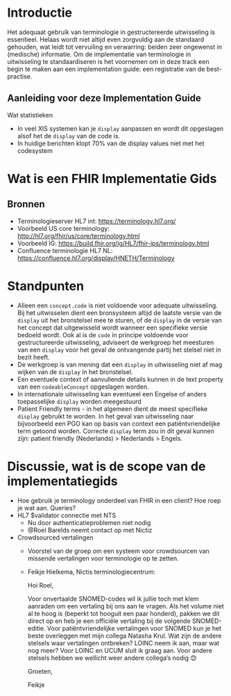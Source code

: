 # Introductie
Het adequaat gebruik van terminologie in gestructereerde uitwisseling is essentieel. Helaas wordt niet altijd even zorgvuldig aan de standaard gehouden, wat leidt tot vervuiling en verwarring: beiden zeer ongewenst in (medische) informatie. Om de implementatie van terminologie in uitwisseling te standaardiseren  is het voornemen om in deze track een begin te maken aan een implementation guide: een registratie van de best-practise.

## Aanleiding voor deze Implementation Guide
Wat statistieken
- In veel XIS systemen kan je ```display``` aanpassen en wordt dit opgeslagen alsof het de ```display``` van de code is.
- In huidige berichten klopt 70% van de display values niet met het codesystem

# Wat is een FHIR Implementatie Gids
## Bronnen
- Terminologieserver HL7 int: https://terminology.hl7.org/
- Voorbeeld US core terminology: http://hl7.org/fhir/us/core/terminology.html
- Voorbeeld IG: https://build.fhir.org/ig/HL7/fhir-ips/terminology.html
- Confluence terminologie HL7 NL: https://confluence.hl7.org/display/HNETH/Terminology

# Standpunten
- Alleen een ```concept.code``` is niet voldoende voor adequate uitwisseling. Bij het uitwisselen dient een bronsysteem altijd de laatste versie van de ```display``` uit het bronstelsel mee te sturen, of de ```display``` in de versie van het concept dat uitgewisseld wordt wanneer een specifieke versie bedoeld wordt. Ook al is de ```code``` in principe voldoende voor gestructureerde uitwisseling, adviseert de werkgroep het meesturen van een ```display``` voor het geval de ontvangende partij het stelsel niet in bezit heeft. 
- De werkgroep is van mening dat een ```display``` in uitwisseling niet af mag wijken van de ```display``` in het bronstelsel.
- Een eventuele context of aanvullende details kunnen in de text property van een ```codeableConcept``` opgeslagen worden.
- In internationale uitwisseling kan eventueel een Engelse of anders toepasselijke ```display``` worden meegestuurd
- Patient Friendly terms - in het algemeen dient de meest specifieke ```display``` gebruikt te worden. In het geval van uitwisseling naar bijvoorbeeld een PGO kan op basis van context een patiëntvriendelijke term getoond worden. Correcte ```display``` term zou in dit geval kunnen zijn: patient friendly (Nederlands) > Nederlands > Engels.

# Discussie, wat is de scope van de implementatiegids
  - Hoe gebruik je terminology onderdeel van FHIR in een client? Hoe roep je wat aan. Queries?
  - HL7 $validator connectie met NTS
    - Nu door authenticatieproblemen niet nodig
    - @Roel Barelds neemt contact op met Nictiz
  - Crowdsourced vertalingen
    - Voorstel van de groep om een systeem voor crowdsourcen van missende vertalingen voor terminologie op te zetten.
    - Feikje Hielkema, Nictis terminologiecentrum:


      Hoi Roel,

      Voor onvertaalde SNOMED-codes wil ik jullie toch met klem aanraden om een vertaling bij ons aan te vragen. Als het volume niet al te hoog is (beperkt tot hooguit een paar honderd), pakken we dit direct op en heb je een officiële vertaling bij de volgende SNOMED-editie. Voor patiëntvriendelijke vertalingen voor SNOMED kun je het beste overleggen met mijn collega Natasha Krul.
      Wat zijn de andere stelsels waar vertalingen ontbreken? LOINC neem ik aan, maar wat nog meer? Voor LOINC en UCUM sluit ik graag aan. Voor andere stelsels hebben we wellicht weer andere collega’s nodig 😊

      Groeten,

      Feikje
